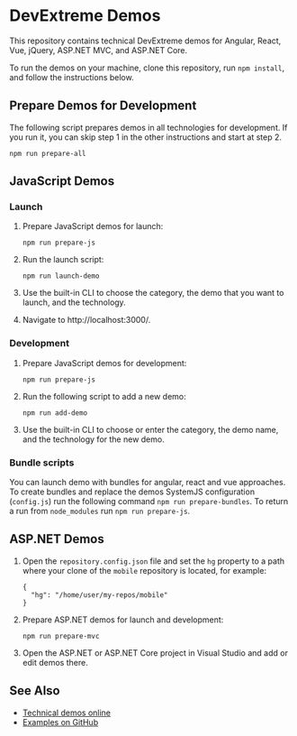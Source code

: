 # DevExtreme Demos
 
This repository contains technical DevExtreme demos for Angular, React, Vue, jQuery, ASP.NET MVC, and ASP.NET Core.

To run the demos on your machine, clone this repository, run `npm install`, and follow the instructions below.

## Prepare Demos for Development

The following script prepares demos in all technologies for development. If you run it, you can skip step 1 in the other instructions and start at step 2.
 
```
npm run prepare-all
```

## JavaScript Demos

### Launch

1. Prepare JavaScript demos for launch:

    ```
    npm run prepare-js
    ```

1. Run the launch script:

    ```
    npm run launch-demo
    ```

1. Use the built-in CLI to choose the category, the demo that you want to launch, and the technology.
1. Navigate to http://localhost:3000/.

### Development

1. Prepare JavaScript demos for development:

    ```
    npm run prepare-js
    ```

1. Run the following script to add a new demo:

    ```
    npm run add-demo
    ```

1. Use the built-in CLI to choose or enter the category, the demo name, and the technology for the new demo.

### Bundle scripts

You can launch demo with bundles for angular, react and vue approaches. To create bundles and replace the demos SystemJS configuration (`config.js`) run the following command `npm run prepare-bundles`. To return a run from `node_modules` run `npm run prepare-js`.

## ASP.NET Demos

1. Open the `repository.config.json` file and set the `hg` property to a path where your clone of the `mobile` repository is located, for example:

    ````
    {
      "hg": "/home/user/my-repos/mobile"
    }
    ````

1. Prepare ASP.NET demos for launch and development:

    ```
    npm run prepare-mvc
    ```

1. Open the ASP.NET or ASP.NET Core project in Visual Studio and add or edit demos there.

## See Also

- [Technical demos online](https://js.devexpress.com/Demos/)
- [Examples on GitHub](https://github.com/DevExpress/DevExtreme-examples)
